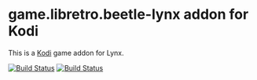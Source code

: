 # game.libretro.beetle-lynx addon for Kodi

This is a [Kodi](http://kodi.tv) game addon for Lynx.

[![Build Status](https://travis-ci.org/kodi-game/game.libretro.beetle-lynx?branch=master)](https://travis-ci.org/kodi-game/game.libretro.beetle-lynx)
[![Build Status](https://ci.appveyor.com/api/projects/status/github/kodi-game/game.libretro.beetle-lynx?svg=true)](https://ci.appveyor.com/project/kodi-game/game-libretro-beetle-lynx)
